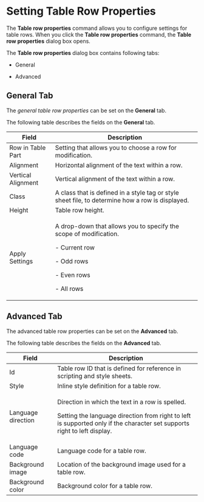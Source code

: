 ﻿---
sidebar_position: 2
---

# Setting Table Row Properties

<head>
  <meta name="guidename" content="API Management"/>
  <meta name="context" content="GUID-7860987d-d206-45b3-a951-1121bf826a65"/>
</head>

The **Table row properties** command allows you to configure settings for table rows. When you click the **Table row properties** command, the **Table row properties** dialog box opens. 

The **Table row properties** dialog box contains following tabs: 

- General 

- Advanced 

## General Tab

The *general table row properties* can be set on the **General** tab.

The following table describes the fields on the **General** tab. 

|**Field** |**Description** |
|---- |--- |
|Row in Table Part|Setting that allows you to choose a row for modification. |
|Alignment|Horizontal alignment of the text within a row. |
|Vertical Alignment|Vertical alignment of the text within a row. |
|Class|A class that is defined in a style tag or style sheet file, to determine how a row is displayed. |
|Height|Table row height. |
|Apply Settings|<p>A drop-down that allows you to specify the scope of modification. </p><p>- Current row </p><p>- Odd rows </p><p>- Even rows </p><p>- All rows </p>|

## Advanced Tab

The advanced table row properties can be set on the **Advanced** tab.

The following table describes the fields on the **Advanced** tab. 

|**Field** |**Description** |
| --- | ---- |
|Id|Table row ID that is defined for reference in scripting and style sheets. |
|Style|Inline style definition for a table row. |
|Language direction|<p>Direction in which the text in a row is spelled. </p><p>Setting the language direction from right to left is supported only if the character set supports right to left display. </p>|
|Language code|Language code for a table row. |
|Background image|Location of the background image used for a table row. |
|Background color|Background color for a table row. |

